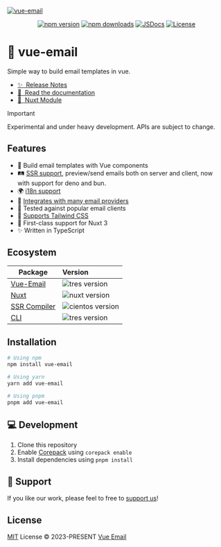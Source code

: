 [![vue-email](/public/repo-banner.png)](https://vuemail.net)

<div align="center">

[![npm version][npm-version-src]][npm-version-href]
[![npm downloads][npm-downloads-src]][npm-downloads-href]
[![JSDocs][jsdocs-src]][jsdocs-href]
[![License][license-src]][license-href]

</div>

# 💌 vue-email

Simple way to build email templates in vue.

- [✨ &nbsp;Release Notes](https://github.com/vue-email/vue-email/releases)
- [📖 &nbsp;Read the documentation](https://vuemail.net)
- [💚 &nbsp;Nuxt Module](https://nuxt.com/modules/vue-email)

> [!IMPORTANT]
> Experimental and under heavy development. APIs are subject to change.

## Features

- 🧩 Build email templates with Vue components
- 🛤️ [SSR support](https://vuemail.net/ssr/compiler), preview/send emails both on server and client, now with support for deno and bun.
- 🌍 [i18n support](https://vuemail.net/plugins/i18n)
- 📨 [Integrates with many email providers](https://vuemail.net/integrations/nodemailer)
- 🧪 Tested against popular email clients
- 🎨 [Supports Tailwind CSS](https://vuemail.net/components/tailwind)
- 🚚 First-class support for Nuxt 3
- ✨ Written in TypeScript

## Ecosystem

| Package                     | Version                                                                                            |
| --------------------------- | :------------------------------------------------------------------------------------------------- |
| [Vue-Email](https://github.com/vue-email/vue-email)       | ![tres version](https://img.shields.io/npm/v/vue-email/latest.svg?label=%20&colorB=1fa669) |
| [Nuxt](https://github.com/vue-email/nuxt) | ![nuxt version](https://img.shields.io/npm/v/@vue-email/nuxt/latest.svg?label=%20&color=4f4f4f&logo=nuxt.js) |
[SSR Compiler](https://github.com/vue-email/compiler) | ![cientos version](https://img.shields.io/npm/v/@vue-email/compiler/latest.svg?label=%20&colorB=1fa669) |
| [CLI](https://github.com/vue-email/cli)       | ![tres version](https://img.shields.io/npm/v/@vue-email/cli/latest.svg?label=%20&colorB=1fa669) |

## Installation

```bash
# Using npm
npm install vue-email

# Using yarn
yarn add vue-email

# Using pnpm
pnpm add vue-email
```

## 💻 Development

1. Clone this repository
2. Enable [Corepack](https://github.com/nodejs/corepack) using `corepack enable`
3. Install dependencies using `pnpm install`

## 🛟 Support
If you like our work, please feel to free to [support us](https://github.com/sponsors/vue-email)!

## License

[MIT](./LICENSE) License © 2023-PRESENT [Vue Email](https://vuemail.net/)

[npm-version-src]: https://img.shields.io/npm/v/vue-email/latest?style=flat&colorA=080f12&colorB=1fa669
[npm-version-href]: https://npmjs.com/package/vue-email
[npm-downloads-src]: https://img.shields.io/npm/dm/vue-email?style=flat&colorA=080f12&colorB=1fa669
[npm-downloads-href]: https://npmjs.com/package/vue-email
[license-src]: https://img.shields.io/github/license/vue-email/vue-email.svg?style=flat&colorA=080f12&colorB=1fa669
[license-href]: https://github.com/vue-email/vue-email/blob/main/LICENSE
[jsdocs-src]: https://img.shields.io/badge/jsdocs-reference-080f12?style=flat&colorA=080f12&colorB=1fa669
[jsdocs-href]: https://www.jsdocs.io/package/vue-email
